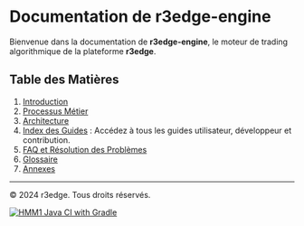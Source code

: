 # Documentation de r3edge-engine

Bienvenue dans la documentation de **r3edge-engine**, le moteur de trading algorithmique de la plateforme **r3edge**.

## Table des Matières

1. [Introduction](introduction.md)
2. [Processus Métier](processus-métier/index.md)
3. [Architecture](architecture/index.md)
7. [Index des Guides](guides/index.md) : Accédez à tous les guides utilisateur, développeur et contribution.
8. [FAQ et Résolution des Problèmes](faq.md)
9. [Glossaire](glossary.md)
10. [Annexes](annexes.md)

---

© 2024 r3edge. Tous droits réservés.

[![HMM1 Java CI with Gradle](https://github.com/dsissoko/r3edge-engine-docs/actions/workflows/gradle-hmmtest1-build.yml/badge.svg?branch=main)](https://github.com/dsissoko/r3edge-engine-docs/actions/workflows/gradle-hmmtest1-build.yml)
